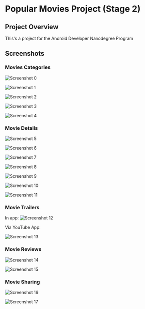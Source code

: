 # Popular Movies Project (Stage 2)

## Project Overview
This's a project for the Android Developer Nanodegree Program

## Screenshots

### Movies Categories

![Screenshot 0](https://github.com/AhmedMouradDev/Android-Developer-Nanodegree_Project-3/blob/master/28537291_2127748567457348_933098514_n.png?raw=true
)

![Screenshot 1](https://github.com/AhmedMouradDev/Android-Developer-Nanodegree_Project-3/blob/master/28536434_2127748854123986_1332316792_n.png?raw=true)

![Screenshot 2](https://github.com/AhmedMouradDev/Android-Developer-Nanodegree_Project-3/blob/master/28512362_2127747454124126_1703627367_n.png?raw=true)

![Screenshot 3](https://github.com/AhmedMouradDev/Android-Developer-Nanodegree_Project-3/blob/master/28535976_2127747670790771_2075466177_n.png?raw=true)

![Screenshot 4](https://github.com/AhmedMouradDev/Android-Developer-Nanodegree_Project-3/blob/master/28534345_2127748344124037_1244180596_n.png?raw=true)

### Movie Details

![Screenshot 5](https://github.com/AhmedMouradDev/Android-Developer-Nanodegree_Project-3/blob/master/28536061_2127748357457369_1615597730_n.png?raw=true)

![Screenshot 6](https://github.com/AhmedMouradDev/Android-Developer-Nanodegree_Project-3/blob/master/28535277_2127747787457426_131088465_n.png?raw=true)

![Screenshot 7](https://github.com/AhmedMouradDev/Android-Developer-Nanodegree_Project-3/blob/master/28536868_2127747600790778_397061713_n.png?raw=true)

![Screenshot 8](https://github.com/AhmedMouradDev/Android-Developer-Nanodegree_Project-3/blob/master/28536378_2127747834124088_1719343994_n.png?raw=true)

![Screenshot 9]()

![Screenshot 10](https://github.com/AhmedMouradDev/Android-Developer-Nanodegree_Project-3/blob/master/28536943_2127748017457403_285519949_n.png?raw=true)

![Screenshot 11](https://github.com/AhmedMouradDev/Android-Developer-Nanodegree_Project-3/blob/master/28535756_2127747414124130_1998084439_n.png?raw=true)

### Movie Trailers

In app:
![Screenshot 12](https://github.com/AhmedMouradDev/Android-Developer-Nanodegree_Project-3/blob/master/28641584_2127747830790755_1256729483_o.png)

Via YouTube App:

![Screenshot 13](https://github.com/AhmedMouradDev/Android-Developer-Nanodegree_Project-3/blob/master/28536679_2127747294124142_2000697111_n.png?raw=true)

### Movie Reviews

![Screenshot 14](https://github.com/AhmedMouradDev/Android-Developer-Nanodegree_Project-3/blob/master/28536433_2127748614124010_1427007815_n.png?raw=true)

![Screenshot 15](https://github.com/AhmedMouradDev/Android-Developer-Nanodegree_Project-3/blob/master/28512399_2127747954124076_411742887_n.png?raw=true)

### Movie Sharing

![Screenshot 16](https://github.com/AhmedMouradDev/Android-Developer-Nanodegree_Project-3/blob/master/28722045_2127747934124078_1630006070_n.png?raw=true)

![Screenshot 17](https://github.com/AhmedMouradDev/Android-Developer-Nanodegree_Project-3/blob/master/28236235_2127748020790736_279037769_n.png?raw=true)

